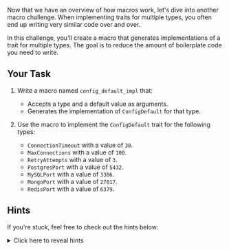 Now that we have an overview of how macros work, let's dive into another macro challenge. When implementing traits for multiple types, you often end up writing very similar code over and over.

In this challenge, you'll create a macro that generates implementations of a trait for multiple types. The goal is to reduce the amount of boilerplate code you need to write.

## Your Task

1. Write a macro named `config_default_impl` that:

   - Accepts a type and a default value as arguments.
   - Generates the implementation of `ConfigDefault` for that type.

2. Use the macro to implement the `ConfigDefault` trait for the following types:
   - `ConnectionTimeout` with a value of `30`.
   - `MaxConnections` with a value of `100`.
   - `RetryAttempts` with a value of `3`.
   - `PostgresPort` with a value of `5432`.
   - `MySQLPort` with a value of `3306`.
   - `MongoPort` with a value of `27017`.
   - `RedisPort` with a value of `6379`.

## Hints

If you're stuck, feel free to check out the hints below:

<details>
    <summary>Click here to reveal hints</summary>

- The syntax for a macro that accepts a type and a value is as follows:

  ```rust
  macro_rules! config_default_impl {
    ($type:ty, $value:expr) => {
        // Implementation here
    };
  }
  ```

</details>
